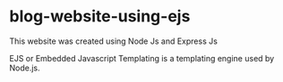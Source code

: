 # blog-website-using-ejs
This website was created using Node Js and Express Js

EJS or Embedded Javascript Templating is a templating engine used by Node.js.
